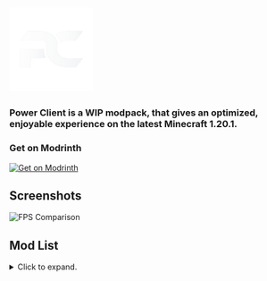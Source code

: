 ## <img src="https://github.com/pvrzz/powercli/raw/main/PowerClientLogo.png?raw=true" alt="drawing" href="https://modrinth.com/modpack/power" width="150"/> 

### Power Client is a WIP modpack, that gives an optimized, enjoyable experience on the latest Minecraft 1.20.1.

### Get on Modrinth
<a href="https://modrinth.com/modpack/power"><img src="https://pbs.twimg.com/tweet_video_thumb/FqU42X5XgAAGk8f.jpg" alt="Get on Modrinth" width="200"></a>

## Screenshots
<img src="https://cdn-raw.modrinth.com/data/pM7FJYjK/images/cf32b3bd0592c208960a4bc37f1a1ce85c3bf545.jpeg" alt="FPS Comparison" width="500">

## Mod List
<details>
<summary>Click to expand.</summary>

- [Fabric API](https://modrinth.com/mod/fabric-api)
- [Better Beds](https://modrinth.com/mod/better-beds)
- [Cloth Config API](https://modrinth.com/mod/cloth-config)
- [Cull Leaves](https://modrinth.com/mod/cull-leaves)
- [Debugify](https://modrinth.com/mod/debugify)
- [Dynamic FPS](https://modrinth.com/mod/dynamic-fps)
- [Enhanced Block Entities](https://modrinth.com/mod/ebe)
- [ImmediatelyFast](https://modrinth.com/mod/immediatelyfast)
- [Indium](https://modrinth.com/mod/indium)
- [Iris Shaders](https://modrinth.com/mod/iris)
- [Krypton](https://modrinth.com/mod/krypton)
- [LazyDFU](https://modrinth.com/mod/lazydfu)
- [Lithium](https://modrinth.com/mod/lithium)
- [Mod Menu](https://modrinth.com/mod/modmenu)
- [More Culling](https://modrinth.com/mod/moreculling)
- [No Chat Reports](https://modrinth.com/mod/no-chat-reports)
- [Particle Blocker](https://modrinth.com/mod/particles)
- [Raknetify](https://modrinth.com/mod/raknetify)
- [Shut Up GL Error](https://modrinth.com/mod/shut-up-gl-error)
- [Skip Transitions](https://modrinth.com/mod/skip-transitions)
- [Sodium](https://modrinth.com/mod/sodium)
- [Starlight](https://modrinth.com/mod/starlight)
- [ThreadTweak](https://modrinth.com/mod/threadtweak)
- [Very Many Players](https://modrinth.com/mod/vmp-fabric)
- [Video Tape](https://modrinth.com/mod/videotape)
- [Yet Another Config Lib](https://modrinth.com/mod/yacl)
</details>
